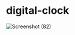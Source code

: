 # digital-clock
![Screenshot (82)](https://user-images.githubusercontent.com/54170105/103138647-9164c200-46fa-11eb-9a85-6d744ca0378c.png)
